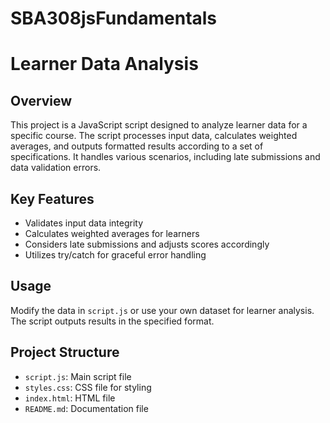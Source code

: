 # SBA308jsFundamentals
# Learner Data Analysis

## Overview
This project is a JavaScript script designed to analyze learner data for a specific course. The script processes input data, calculates weighted averages, and outputs formatted results according to a set of specifications. It handles various scenarios, including late submissions and data validation errors.

## Key Features
- Validates input data integrity
- Calculates weighted averages for learners
- Considers late submissions and adjusts scores accordingly
- Utilizes try/catch for graceful error handling

## Usage
Modify the data in `script.js` or use your own dataset for learner analysis. The script outputs results in the specified format.

## Project Structure
- `script.js`: Main script file
- `styles.css`: CSS file for styling 
- `index.html`: HTML file 
- `README.md`: Documentation file
